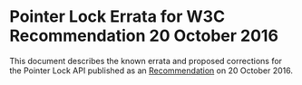 # Pointer Lock Errata for W3C Recommendation 20 October 2016

This document describes the known errata and proposed corrections for the Pointer Lock API published as an [Recommendation](https://www.w3.org/TR/pointerlock/) on 20 October 2016.